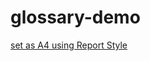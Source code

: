 # glossary-demo

[set as A4 using Report Style](https://vivliostyle.org/viewer/#src=https://raw.githubusercontent.com/mrchristian/glossary-demo/main/html/index.html&f=epubcfi(/2!/4/592/4[details]/2/6/5:45[bsolute,sense.%20W]))

